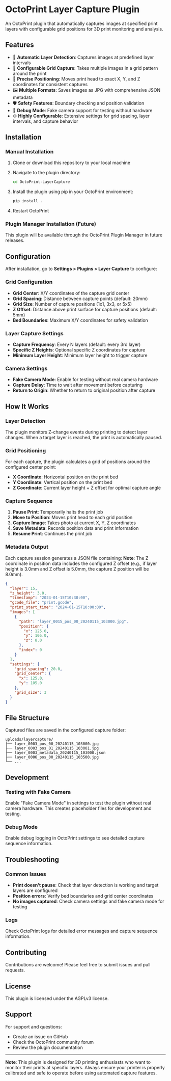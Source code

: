 # OctoPrint Layer Capture Plugin

An OctoPrint plugin that automatically captures images at specified print layers with configurable grid positions for 3D print monitoring and analysis.

## Features

- 🔄 **Automatic Layer Detection**: Captures images at predefined layer intervals
- 📍 **Configurable Grid Capture**: Takes multiple images in a grid pattern around the print
- 🎯 **Precise Positioning**: Moves print head to exact X, Y, and Z coordinates for consistent captures
- 🖼️ **Multiple Formats**: Saves images as JPG with comprehensive JSON metadata
- 🛡️ **Safety Features**: Boundary checking and position validation
- 🧪 **Debug Mode**: Fake camera support for testing without hardware
- ⚙️ **Highly Configurable**: Extensive settings for grid spacing, layer intervals, and capture behavior

## Installation

### Manual Installation

1. Clone or download this repository to your local machine
2. Navigate to the plugin directory:
   ```bash
   cd OctoPrint-LayerCapture
   ```

3. Install the plugin using pip in your OctoPrint environment:
   ```bash
   pip install .
   ```

4. Restart OctoPrint

### Plugin Manager Installation (Future)

This plugin will be available through the OctoPrint Plugin Manager in future releases.

## Configuration

After installation, go to **Settings > Plugins > Layer Capture** to configure:

### Grid Configuration
- **Grid Center**: X/Y coordinates of the capture grid center
- **Grid Spacing**: Distance between capture points (default: 20mm)
- **Grid Size**: Number of capture positions (1x1, 3x3, or 5x5)
- **Z Offset**: Distance above print surface for capture positions (default: 5mm)
- **Bed Boundaries**: Maximum X/Y coordinates for safety validation

### Layer Capture Settings
- **Capture Frequency**: Every N layers (default: every 3rd layer)
- **Specific Z Heights**: Optional specific Z coordinates for capture
- **Minimum Layer Height**: Minimum layer height to trigger capture

### Camera Settings
- **Fake Camera Mode**: Enable for testing without real camera hardware
- **Capture Delay**: Time to wait after movement before capturing
- **Return to Origin**: Whether to return to original position after capture

## How It Works

### Layer Detection
The plugin monitors Z-change events during printing to detect layer changes. When a target layer is reached, the print is automatically paused.

### Grid Positioning
For each capture, the plugin calculates a grid of positions around the configured center point:
- **X Coordinate**: Horizontal position on the print bed
- **Y Coordinate**: Vertical position on the print bed  
- **Z Coordinate**: Current layer height + Z offset for optimal capture angle

### Capture Sequence
1. **Pause Print**: Temporarily halts the print job
2. **Move to Position**: Moves print head to each grid position
3. **Capture Image**: Takes photo at current X, Y, Z coordinates
4. **Save Metadata**: Records position data and print information
5. **Resume Print**: Continues the print job

### Metadata Output
Each capture session generates a JSON file containing:
**Note**: The Z coordinate in position data includes the configured Z offset (e.g., if layer height is 3.0mm and Z offset is 5.0mm, the capture Z position will be 8.0mm).
```json
{
  "layer": 15,
  "z_height": 3.0,
  "timestamp": "2024-01-15T10:30:00",
  "gcode_file": "print.gcode",
  "print_start_time": "2024-01-15T10:00:00",
  "images": [
    {
      "path": "layer_0015_pos_00_20240115_103000.jpg",
      "position": {
        "x": 125.0,
        "y": 105.0,
        "z": 8.0
      },
      "index": 0
    }
  ],
  "settings": {
    "grid_spacing": 20.0,
    "grid_center": {
      "x": 125.0,
      "y": 105.0
    },
    "grid_size": 3
  }
}
```

## File Structure

Captured files are saved in the configured capture folder:
```
uploads/layercapture/
├── layer_0003_pos_00_20240115_103000.jpg
├── layer_0003_pos_01_20240115_103001.jpg
├── layer_0003_metadata_20240115_103000.json
├── layer_0006_pos_00_20240115_103500.jpg
└── ...
```

## Development

### Testing with Fake Camera
Enable "Fake Camera Mode" in settings to test the plugin without real camera hardware. This creates placeholder files for development and testing.

### Debug Mode
Enable debug logging in OctoPrint settings to see detailed capture sequence information.

## Troubleshooting

### Common Issues
- **Print doesn't pause**: Check that layer detection is working and target layers are configured
- **Position errors**: Verify bed boundaries and grid center coordinates
- **No images captured**: Check camera settings and fake camera mode for testing

### Logs
Check OctoPrint logs for detailed error messages and capture sequence information.

## Contributing

Contributions are welcome! Please feel free to submit issues and pull requests.

## License

This plugin is licensed under the AGPLv3 license.

## Support

For support and questions:
- Create an issue on GitHub
- Check the OctoPrint community forum
- Review the plugin documentation

---

**Note**: This plugin is designed for 3D printing enthusiasts who want to monitor their prints at specific layers. Always ensure your printer is properly calibrated and safe to operate before using automated capture features.
